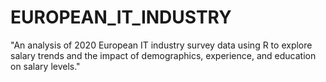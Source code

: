 # EUROPEAN_IT_INDUSTRY
"An analysis of 2020 European IT industry survey data using R to explore salary trends and the impact of demographics, experience, and education on salary levels."
